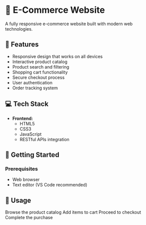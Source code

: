 # 🛒 E-Commerce Website

A fully responsive e-commerce website built with modern web technologies.

## 🚀 Features

- Responsive design that works on all devices
- Interactive product catalog
- Product search and filtering
- Shopping cart functionality
- Secure checkout process
- User authentication
- Order tracking system

## 💻 Tech Stack

- **Frontend:**
  - HTML5
  - CSS3
  - JavaScript 
  - RESTful APIs integration

## 🚀 Getting Started

### Prerequisites
- Web browser
- Text editor (VS Code recommended)

## 📝 Usage
Browse the product catalog
Add items to cart
Proceed to checkout
Complete the purchase
